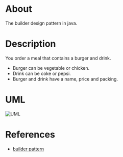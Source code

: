 # About

The builder design pattern in java.

# Description

You order a meal that contains a burger and drink.  
- Burger can be vegetable or chicken.
- Drink can be coke or pepsi.
- Burger and drink have a name, price and packing.

# UML

![UML](https://www.tutorialspoint.com/design_pattern/images/builder_pattern_uml_diagram.jpg)

# References

- [builder pattern](https://www.tutorialspoint.com/design_pattern/builder_pattern.htm)